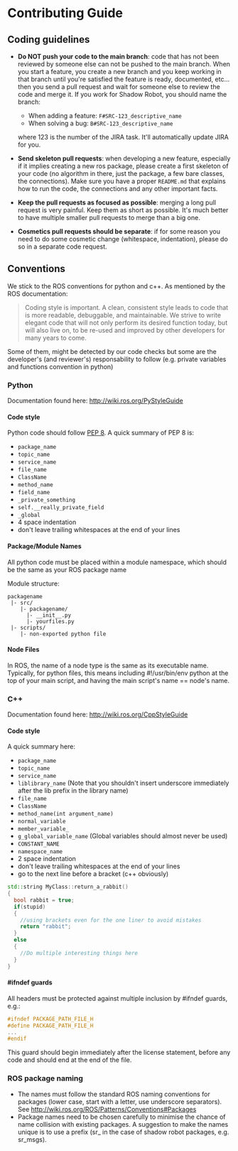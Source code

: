 # Contributing Guide

## Coding guidelines
- **Do NOT push your code to the main branch**: code that has not been reviewed by someone else can not be pushed to the main branch. When you start a feature, you create a new branch and you keep working in that branch until you're satisfied the feature is ready, documented, etc... then you send a pull request and wait for someone else to review the code and merge it.
If you work for Shadow Robot, you should name the branch: 
  - When adding a feature: `F#SRC-123_descriptive_name`
  - When solving a bug: `B#SRC-123_descriptive_name` 

  where 123 is the number of the JIRA task. It'll automatically update JIRA for you. 
- **Send skeleton pull requests**: when developing a new feature, especially if it implies creating a new ros package, please create a first skeleton of your code (no algorithm in there, just the package, a few bare classes, the connections). Make sure you have a proper `README.md` that explains how to run the code, the connections and any other important facts.
- **Keep the pull requests as focused as possible**: merging a long pull request is very painful. Keep them as short as possible. It's much better to have multiple smaller pull requests to merge than a big one.
- **Cosmetics pull requests should be separate**: if for some reason you need to do some cosmetic change (whitespace, indentation), please do so in a separate code request. 

## Conventions
We stick to the ROS conventions for python and c++. As mentioned by the ROS documentation: 
>Coding style is important. A clean, consistent style leads to code that is more readable, debuggable, and maintainable. We strive to write elegant code that will not only perform its desired function today, but will also live on, to be re-used and improved by other developers for many years to come.

Some of them, might be detected by our code checks but some are the developer's (and reviewer's) responsability to follow (e.g. private variables and functions convention in python)

### Python
Documentation found here: http://wiki.ros.org/PyStyleGuide

#### Code style
Python code should follow [PEP 8](http://www.python.org/dev/peps/pep-0008/). A quick summary of PEP 8 is:

- `package_name`
- `topic_name`
- `service_name`
- `file_name`
- `ClassName`
- `method_name`
- `field_name`
- `_private_something`
- `self.__really_private_field`
- `_global`
- 4 space indentation
- don't leave trailing whitespaces at the end of your lines

#### Package/Module Names
All python code must be placed within a module namespace, which should be the same as your ROS package name

Module structure:
```
packagename
 |- src/
    |- packagename/
      |- __init__.py
      |- yourfiles.py
 |- scripts/
    |- non-exported python file
```
#### Node Files
In ROS, the name of a node type is the same as its executable name. Typically, for python files, this means including #!/usr/bin/env python at the top of your main script, and having the main script's name == node's name.

### C++
Documentation found here: http://wiki.ros.org/CppStyleGuide

#### Code style
A quick summary here:
- `package_name`
- `topic_name`
- `service_name`
- `liblibrary_name` (Note that you shouldn't insert underscore immediately after the lib prefix in the library name)
- `file_name`
- `ClassName`
- `method_name(int argument_name)`
- `normal_variable`
- `member_variable_`
- `g_global_variable_name` (Global variables should almost never be used)
- `CONSTANT_NAME`
- `namespace_name`
- 2 space indentation
- don't leave trailing whitespaces at the end of your lines
- go to the next line before a bracket (c++ obviously)


```c++
std::string MyClass::return_a_rabbit()
{
  bool rabbit = true;
  if(stupid)
  {
    //using brackets even for the one liner to avoid mistakes
    return "rabbit";
  }
  else
  {
    //Do multiple interesting things here
  }
}
```

#### #ifndef guards
All headers must be protected against multiple inclusion by #ifndef guards, e.g.:
```c++
#ifndef PACKAGE_PATH_FILE_H
#define PACKAGE_PATH_FILE_H
...
#endif
```
This guard should begin immediately after the license statement, before any code and should end at the end of the file.

### ROS package naming
- The names must follow the standard ROS naming conventions for packages (lower case, start with a letter, use underscore separators). See http://wiki.ros.org/ROS/Patterns/Conventions#Packages
- Package names need to be chosen carefully to minimise the chance of name collision with existing packages. A suggestion to make the names unique is to use a prefix (sr_ in the case of shadow robot packages, e.g. sr_msgs).
